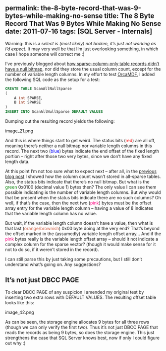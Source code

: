 permalink: the-8-byte-record-that-was-9-bytes-while-making-no-sense
title: The 8 Byte Record That Was 9 Bytes While Making No Sense
date: 2011-07-16
tags: [SQL Server - Internals]
---
Warning: this is a *select is (most likely) not broken, it’s just not working as I’d expect*. It may very well be that I’m just overlooking something, in which case I hope someone will correct me :)

<!-- more -->

I’ve previously blogged about [how sparse-column-only table records didn’t have a null bitmap](/the-null-bitmap-is-not-always-present-in-data-records/), nor did they store the usual column count, except for the number of variable length columns. In my effort to test [OrcaMDF](https://github.com/improvedk/OrcaMDF), I added the following SQL code as the setup for a test:

```sql
CREATE TABLE ScanAllNullSparse
(
	A int SPARSE,
	B int SPARSE
)
INSERT INTO ScanAllNullSparse DEFAULT VALUES
```

Dumping out the resulting record yields the following:

image_21.png

And this is where things start to get weird. The status bits (<span style="color: #ff0000;">red</span>) are all off, meaning there’s neither a null bitmap nor variable length columns in this record. The next two (<span style="color: #0000ff;">blue</span>) bytes indicate the end offset of the fixed length portion – right after those two very bytes, since we don’t have any fixed length data.

At this point I’m not too sure what to expect next – after all, in the [previous blog post](/the-null-bitmap-is-not-always-present-in-data-records/) I showed how the column count wasn’t stored in all-sparse tables. Also, the status bits indicate that there’s no null bitmap. But what is the <span style="color: #008000;">green</span> 0x0100 (decimal value 1) bytes then? The only value I can see them possible indicating is the number of variable length columns. But why would that be present when the status bits indicate there are no such columns? Oh well, if that’s the case, then the next two (<span style="color: #ff0080;">pink</span>) bytes must be the offset array entry for the variable length column – having a value of 8 indicates that the variable length column has no value.

But wait, if the variable length column doesn’t have a value, then what is that last (<span style="color: #d16349;">orange/brownish</span>) 0x00 byte doing at the very end? That’s beyond the offset marked in the (assumedly) variable length offset array… And if the <span style="color: #ff0080;">pink</span> bytes really is the variable length offset array – should it not indicate a complex column for the sparse vector? (though it would make sense for it not to do so, if it weren’t stored in the record).

I can still parse this by just taking some precautions, but I still don’t understand what’s going on. Any suggestions?

## It’s not just DBCC PAGE

To clear DBCC PAGE of any suspicion I amended my original test by inserting two extra rows with DEFAULT VALUES. The resulting offset table looks like this:

image_42.png

As can be seen, the storage engine allocates 9 bytes for all three rows (though we can only verify the first two). Thus it’s not just DBCC PAGE that reads the records as being 9 bytes, so does the storage engine. This just strengthens the case that SQL Server knows best, now if only I could figure out why :)
